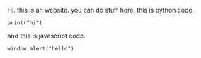 Hi. this is an website.
you can do stuff here.
this is python code.
``` 
print("hi")
```
and this is javascript code.

```
window.alert("hello")

```
